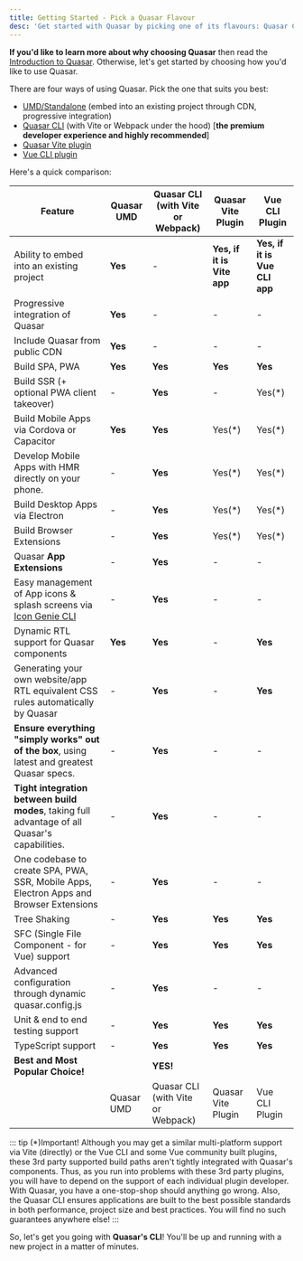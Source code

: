 ```yaml
---
title: Getting Started - Pick a Quasar Flavour
desc: 'Get started with Quasar by picking one of its flavours: Quasar CLI, Vue CLI or UMD'
---
```


**If you'd like to learn more about why choosing Quasar** then read the [Introduction to Quasar](/introduction-to-quasar). Otherwise, let's get started by choosing how you'd like to use Quasar.

There are four ways of using Quasar. Pick the one that suits you best:

- [UMD/Standalone](/start/umd) (embed into an existing project through CDN, progressive integration)
- [Quasar CLI](/start/quasar-cli) (with Vite or Webpack under the hood) [**the premium developer experience and highly recommended**]
- [Quasar Vite plugin](/start/vite-plugin)
- [Vue CLI plugin](/start/vue-cli-plugin)

Here's a quick comparison:

| Feature                                                                                    | Quasar UMD | Quasar CLI (with Vite or Webpack) | Quasar Vite Plugin                  | Vue CLI Plugin |
| ------------------------------------------------------------------------------------------ | -------    | ---------- | ---------------------------- | -------------- |
| Ability to embed into an existing project                                                  | **Yes**    | -          | **Yes, if it is Vite app**   | **Yes, if it is Vue CLI app** |
| Progressive integration of Quasar                                                          | **Yes**    | -          | -                            | - |
| Include Quasar from public CDN                                                             | **Yes**    | -          | -                            | - |
| Build SPA, PWA                                                                             | **Yes**    | **Yes**    | **Yes**                      | **Yes** |
| Build SSR (+ optional PWA client takeover)                                                 | -          | **Yes**    | -                            | Yes(*) |
| Build Mobile Apps via Cordova or Capacitor                                                 | **Yes**    | **Yes**    | Yes(*)                       | Yes(*) |
| Develop Mobile Apps with HMR directly on your phone.                                       | -          | **Yes**    | Yes(*)                       | Yes(*) |
| Build Desktop Apps via Electron                                                            | -          | **Yes**    | Yes(*)                       | Yes(*) |
| Build Browser Extensions                                                                   | -          | **Yes**    | Yes(*)                       | Yes(*) |
| Quasar **App Extensions**                                                                  | -          | **Yes**    | -                            | - |
| Easy management of App icons & splash screens via [Icon Genie CLI](/icongenie/introduction) | -         | **Yes**    | -                            | - |
| Dynamic RTL support for Quasar components                                                  | **Yes**    | **Yes**    | -                            | **Yes** |
| Generating your own website/app RTL equivalent CSS rules automatically by Quasar           | -          | **Yes**    | -                            | **Yes** |
| **Ensure everything "simply works" out of the box**, using latest and greatest Quasar specs.   | -      | **Yes**    | -                            | - |
| **Tight integration between build modes**, taking full advantage of all Quasar's capabilities. | -      | **Yes**    | -                            | - |
| One codebase to create SPA, PWA, SSR, Mobile Apps, Electron Apps and Browser Extensions        | -      | **Yes**    | -                            | - |
| Tree Shaking                                                                               | -          | **Yes**    | **Yes**                      | **Yes** |
| SFC (Single File Component - for Vue) support                                              | -          | **Yes**    | **Yes**                      | **Yes** |
| Advanced configuration through dynamic quasar.config.js                                      | -          | **Yes**    | -                            | - |
| Unit & end to end testing support                                                          | -          | **Yes**    | **Yes**                      | **Yes** |
| TypeScript support                                                                         | -          | **Yes**    | **Yes**                      | **Yes** |
| **Best and Most Popular Choice!**                                                          |            | **YES!** |                             | |
|                                                                                            | Quasar UMD | Quasar CLI (with Vite or Webpack) | Quasar Vite Plugin                  | Vue CLI Plugin |


::: tip (*)Important!
Although you may get a similar multi-platform support via Vite (directly) or the Vue CLI and some Vue community built plugins, these 3rd party supported build paths aren't tightly integrated with Quasar's components. Thus, as you run into problems with these 3rd party plugins, you will have to depend on the support of each individual plugin developer. With Quasar, you have a one-stop-shop should anything go wrong. Also, the Quasar CLI ensures applications are built to the best possible standards in both performance, project size and best practices. You will find no such guarantees anywhere else!
:::

So, let's get you going with **Quasar's CLI**! You'll be up and running with a new project in a matter of minutes.

<q-btn push no-caps color="brand-primary" icon-right="launch" label="Start with Quasar CLI" to="/start/quasar-cli" class="q-mt-sm q-mb-lg" />
